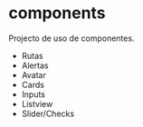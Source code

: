 # components

Projecto de uso de componentes.
- Rutas
- Alertas
- Avatar
- Cards
- Inputs
- Listview
- Slider/Checks








